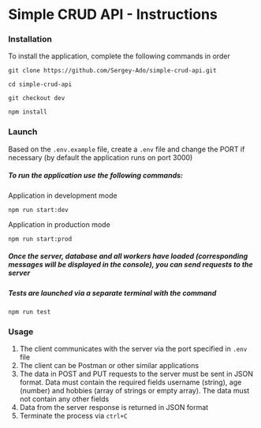 # Simple CRUD API - Instructions

### Installation

To install the application, complete the following commands in order

```
git clone https://github.com/Sergey-Ado/simple-crud-api.git
```

```
cd simple-crud-api
```

```
git checkout dev
```

```
npm install
```

### Launch

Based on the `.env.example` file, create a `.env` file and change the PORT if necessary (by default the application runs on port 3000)

##### To run the application use the following commands:

Application in development mode

```
npm run start:dev
```

Application in production mode

```
npm run start:prod
```

##### Once the server, database and all workers have loaded (corresponding messages will be displayed in the console), you can send requests to the server

##### Tests are launched via a separate terminal with the command

```
npm run test
```

### Usage

1. The client communicates with the server via the port specified in `.env` file
2. The client can be Postman or other similar applications
3. The data in POST and PUT requests to the server must be sent in JSON format. Data must contain the required fields username (string), age (number) and hobbies (array of strings or empty array). The data must not contain any other fields
4. Data from the server response is returned in JSON format
5. Terminate the process via `ctrl+C`
